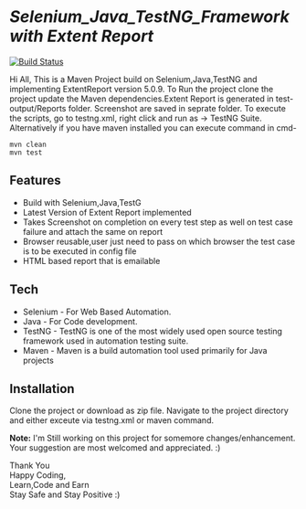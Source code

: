 
# _Selenium_Java_TestNG_Framework with Extent Report_

[![Build Status](https://travis-ci.org/joemccann/dillinger.svg?branch=master)](https://travis-ci.org/joemccann/dillinger)

Hi All, This is a Maven Project build on Selenium,Java,TestNG and implementing ExtentReport version 5.0.9. To Run the project clone the project update the Maven dependencies.Extent Report is generated in test-output/Reports folder.
Screenshot are saved in seprate folder.
To execute the scripts, go to testng.xml, right click and run as -> TestNG Suite.
Alternatively if you have maven installed you can execute command in cmd-
```
mvn clean
mvn test
```

## Features

- Build with Selenium,Java,TestG
- Latest Version of Extent Report implemented
- Takes Screenshot on completion on every test step as well on test case failure and attach the same on report
- Browser reusable,user just need to pass on which browser the test case is to be executed in config file
- HTML based report that is emailable

## Tech

- Selenium - For Web Based Automation.
- Java - For Code development.
- TestNG - TestNG is one of the most widely used open source testing framework used in automation testing suite.
- Maven - Maven is a build automation tool used primarily for Java projects

## Installation
Clone the project or download as zip file.
Navigate to the project directory and either exceute via testng.xml or maven command.

**Note:** I'm Still working on this project for somemore changes/enhancement. Your suggestion are most welcomed and appreciated. :)

Thank You\
Happy Coding,\
Learn,Code and Earn\
Stay Safe and Stay Positive :)
